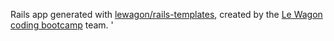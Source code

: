 Rails app generated with [lewagon/rails-templates](https://github.com/lewagon/rails-templates), created by the [Le Wagon coding bootcamp](https://www.lewagon.com) team.
'
